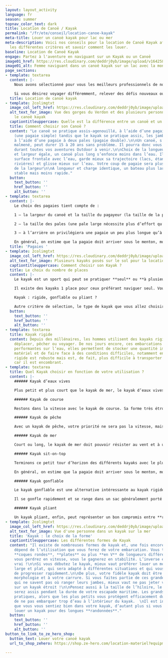 ```yaml
---
layout: layout_activity
language: fr
season: summer
topnav_color_text: dark
title: Location de Canoë / Kayak
permalink: "/fr/ete/conseil/location-canoe-kayak"
meta-title: Louer un canoë kayak pour lac ou mer
meta-description: Voici nos conseils pour la location de Canoë Kayak afin de connaitre
  les différentes critères et savoir comment les louer.
baseline: Location de Canoë Kayak
engage: Partez à l'aventure en naviguant sur un Kayak ou un Canoë
image01_href: https://res.cloudinary.com/deddrj0yb/image/upload/v1642588328/website/summer/jeff-isaak-p7nrRdMDebM-unsplash_wxc6gr.jpg
image01_alt: Femme naviguant dans un canoë kayak sur un lac avec la montagne derrière
page_sections:
- template: textarea
  content: |-
    Nous avons sélectionné pour vous les meilleurs professionnels de nos régions afin de vous proposer à la location les meilleurs canoë et kayak.

    Si vous désirez voyager différemment, relever des défis nouveaux ou tout simplement partir à l’aventure le temps d’un week-end, le kayak ou le canoë deviendra vite votre moyen de déplacement favori. Evoluer en pleine **mer** ou au beau milieu d’une **rivière** à bord d’un kayak ou d’un canoë offre une sensation de liberté inégalée. Vous pourrez, en effet, accéder à des endroits uniques et reculés, souvent inaccessibles en voiture ou à pied !
  title: Location de canoë kayak
- template: 2colimgtxt
  image_col_left_href: https://res.cloudinary.com/deddrj0yb/image/upload/v1643958860/website/summer/noah-basle-KQljDf-X3SA-unsplash_qegbax.jpg
  alt_text_for_image: Vue des gorges du Verdon et des plusieurs personnes pratiquant
    le canoë kayak
  captiontitleuppercase: Quelle est la différence entre un canoë et un kayak ?
  title: Comment choisir son Canoë ?
  content: "Le canoë se pratique assis-agenouillé, à l’aide d’une pagaie à une pale
    (une pagaie simple) tandis que le kayak se pratique assis, les jambes allongées,
    à l’aide d’une pagaie à deux pales (pagaie double).\n\nUn canoë, s’il n’est pas
    malmené, peut durer 15 à 20 ans sans problème. Il pourra donc vous accompagner
    durant toutes vos aventures Outdoor à venir.\n\nChoix de la longueur \n\nA charge
    et largeur égale, un canoë plus long s’enfonce moins dans l’eau. Il a moins de
    surface frontale avec l’eau, garde mieux sa trajectoire (lacs, étangs, grandes
    rivières) et glisse mieux sur l’eau. Votre coup de pagaie sera plus efficace.\n\nChoix
    de la largeur\n\nA longueur et charge identique, un bateau plus large sera plus
    stable mais moins rapide."
  button:
    text_button: ''
    href_button: ''
    alt_button: ''
- template: textarea
  content: |-
    Le choix des pagaies tient compte de :

    1 – la largeur du canoë et la taille du pagayeur (la taille de la pagaie est proportionnelle à la largeur du canoë et à la taille du pagayeur).

    2 – la taille des pales (une pale large nécessite plus d’effort qu’une pale normale). En eau vive, ayez toujours une pagaie de secours immédiatement accessible, cela peut être très utile…

    3 – à l’arrière on privilégiera une pagaie un peu plus longue qu’à l’avant pour faciliter la direction ; une pagaie plus courte à l’avant permet de changer facilement de côté pour orienter l’avant du canoë.

    En général, on estime que la pagaie doit arriver sous le menton, moins la hauteur du poing (10 cm en moyenne).
  title: 'Pagaies '
- template: 2colimgtxt
  image_col_left_href: https://res.cloudinary.com/deddrj0yb/image/upload/v1642588329/website/summer/drew-dau-zMSkCFHSXTU-unsplash_tbki8m.jpg
  alt_text_for_image: Plusieurs kayaks posés sur le sol pour la location
  captiontitleuppercase: Comment choisir son Kayak ?
  title: Le choix du nombre de places
  content: |-
    Le kayak est un sport qui peut se pratiquer **seul** ou **à plusieurs**. Suivant la sortie kayak que vous envisagez et votre pratique habituelle, il conviendra en premier lieu de sélectionner la capacité d’accueil de votre embarcation.

    Il existe des kayaks 1 place pour ceux préférant naviguer seul. Vous trouverez également des kayaks 2 places, des kayaks 3 places et des kayaks 4 places, qui conviendront parfaitement à ceux qui préfèrent la navigation à plusieurs, souvent plus rassurantes également. Si vous avez des enfants en bas âge par exemple, il est préférable d’opter pour un kayak à plusieurs places par soucis de sécurité.

    Kayak : rigide, gonflable ou pliant ?

    Autre critère de sélection, le type de kayak que vous allez choisir. Sur le marché, vous trouverez des kayaks rigides, des kayaks gonflables et des kayaks pliants. Chacun de ces kayaks possède naturellement ses qualités et ses inconvénients, mais c’est surtout votre utilisation qui va déterminer le type de kayak à favoriser.
  button:
    text_button: ''
    href_button: ''
    alt_button: ''
- template: textarea
  title: Kayak rigide
  content: Depuis des millénaires, les hommes utilisent des kayaks rigides pour se
    déplacer, pêcher ou voyager. De nos jours encore, ces embarcations sont les plus
    performantes sur l’eau, elles permettent de stocker une quantité importante de
    matériel et de faire face à des conditions difficiles, notamment en mer. Un kayak
    rigide est robuste mais est, de fait, plus difficile à transporter et à stocker
    car il est encombrant.
- template: textarea
  title: Quel Kayak choisir en fonction de votre utilisation ?
  content: |-
    ###### Kayak d’eaux vives

    Plus petit et plus court que le kayak de mer, le kayak d’eaux vives est pensé pour vous permettre d’évoluer dans des rivières et dans les torrents les plus fougueux. Ils peuvent parfois être très trapus, s’il s’agit de descendre des eaux très tumultueuses. Un kayak dédié aux aventurières et explorateurs en quête d’adrénaline !

    ###### Kayak de course

    Restons dans la vitesse avec le kayak de course. Sa forme très étroite et son profil en V le rendent idéal pour fendre l’eau et donc gagner en vitesse. Ils sont naturellement plus instables qu’un kayak de mer et se dirigent grâce à un gouvernail actionné avec les pieds. Le kayak de course est parfaitement adapté à la compétition et est plutôt réservé aux kayakistes chevronnés.

    ###### Kayak de pêche

    Avec un kayak de pêche, votre priorité ne sera pas la vitesse, mais bien la stabilité. Assez court mais large, ce type de kayak est souvent paré de couleurs “camouflage”, idéales pour avancer discrètement dans des milieux naturels. Vous pourrez vous tenir debout sur certains, alors que d’autres disposent d’un système de propulsion au niveau des pieds, ce qui vous permet de pêcher tout en avançant.

    ###### Kayak de mer

    Court ou long, le kayak de mer doit pouvoir résister au vent et à une mer formée. La stabilité est donc primordiale, tout comme le confort et la réactivité du kayak, vous permettant de ne pas vous épuiser inutilement. Le kayak de mer est généralement plus long que ses cousins pour garder le cap durant sa randonnée en kayak. Evitez à tout prix des coques plates qui ne manqueront pas de vous renverser en cas de mer formée ! Préférez des coques rondes ou en V, pour une meilleure stabilité en cas de vagues importantes. Equipé d’une dérive pour conserver sa trajectoire, le kayak de mer doit absolument répondre aux spécifications de la division D240.

    ###### Kayak sit-on-top

    Terminons ce petit tour d’horizon des différents kayaks avec le plus fameux d’entre eux, à savoir le kayak sit-on-top. Le sit-on-top, littéralement “assis dessus”, est insubmersible car il est conçu autour d’une double coque. Non ponté, il est particulièrement adapté aux débutants et aux personnes souhaitant réaliser des courtes randonnées en bord de plage. Vous serez à l’aise sur ce type de kayak ouvert, toutefois vous ne pourrez pas l’utiliser pour de longues expéditions.

    En général, on estime que la pagaie doit arriver sous le menton, moins la hauteur du poing (10 cm en moyenne).

    ###### Kayak gonflable

    Le kayak gonflable est une alternative intéressante au kayak rigide et il convient à de très nombreuses utilisations. Les fabricants rivalisent d’ingéniosité afin de proposer des kayaks gonflables durables, **résistants** et surtout **pratiques**. En effet, les principales qualités d’un kayak gonflable sont son encombrement minime et sa simplicité d’utilisation.

    Il se gonfle rapidement et se range dans un sac généralement porté sur le dos, il est **léger** mais solide car il est gonflé sous haute pression. Certains modèles de kayaks gonflables disposent même de technologies améliorant leur rigidité. Le kayak gonflable est l’**embarcation familiale** par excellence, il vous permettra de vous divertir en toute sécurité dans des **eaux calmes**. Cependant, il n’est pas le plus adapté au grand large et offre un volume de chargement réduit.

    ###### Kayak pliant

    Un kayak pliant, enfin, peut représenter un bon compromis entre **robustesse** et **praticité**. Comme son nom l’indique, il s’agit d’un kayak démontable constitué d’une structure recouverte d’une toile. Plus long à monter qu’un kayak gonflable, il permet néanmoins d’obtenir un niveau de rigidité tout à fait satisfaisant et des performances exceptionnelles. Il se range facilement dans une valise une fois plié.
- template: 2colimgtxt
  image_col_left_href: https://res.cloudinary.com/deddrj0yb/image/upload/v1642588327/website/summer/art-rachen-aKqJCZSP4t4-unsplash_b1obn5.jpg
  alt_text_for_image: Vue d'une personne dans un kayak sur la mer
  title: 'Kayak : le choix de la forme'
  captiontitleuppercase: Les différentes formes de Kayak
  content: "Il existe de nombreuses formes de kayak et, une fois encore, le choix
    dépend de l’utilisation que vous ferez de votre embarcation. Vous trouverez des
    **coques rondes**, **plates** ou plus **en V** de longueurs différentes. Ce que
    vous perdrez en vitesse, vous le gagnerez en stabilité. L’inverse est tout aussi
    vrai !\n\nSi vous débutez le kayak, mieux vaut préférer louer un modèle polyvalent,
    large et plat, qui sera adapté à différentes situations et qui vous permettra
    de progresser rapidement.\n\nDe plus, votre fidèle kayak doit être adapté à votre
    morphologie et à votre carrure. Si vous faites partie de ces grandes personnes
    qui ne savent pas où ranger leurs jambes, mieux vaut ne pas jeter votre dévolu
    sur un kayak étroit !\n\nPensez aussi à la taille de l’hiloire, le trou où vous
    serez assis pendant la durée de votre escapade maritime. Les grands hiloires sont
    pratiques, alors que les plus petits vous protègent efficacement du froid et permettent
    de ne pas embarquer trop d’eau à l’intérieur du kayak.  \nIl est indispensable
    que vous vous sentiez bien dans votre kayak, d’autant plus si vous prévoyez de
    louer un kayak pour des longues **randonnées**."
  button:
    text_button: ''
    href_button: ''
    alt_button: ''
button_to_link_to_ze_hero_shop:
  button_text: Louer votre canoë kayak
  url_to_shop_zehero: https://shop.ze-hero.com/location-materiel?equipmentslug=%2Flocation-autre&rental_quality=0&oldslug=%2Flocation-ski&subslug=%2Flocation-ski-adulte&start-date=30%2F11%2F2021&number_rental_days=1

---
```

